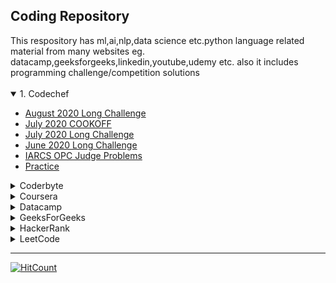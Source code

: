 <!-- [keshav](https://www.google.com) -->

<!-- [Chef and Card Game](https://github.com/keshavsingh4522/Python/blob/master/Codechef/July%202020/Chef%20and%20Card%20Game.py) -->
<h2> Coding Repository</h2>
 This respository has ml,ai,nlp,data science etc.python language related material from many websites eg. datacamp,geeksforgeeks,linkedin,youtube,udemy etc. also it includes programming challenge/competition solutions
 <br><br>

<details open>
<summary>1. Codechef</summary>
   <ul>
      <li><a href="https://github.com/keshavsingh4522/Python/tree/master/Codechef/August%202020">August 2020 Long Challenge</a></li>
      <li><a href="https://github.com/keshavsingh4522/Python/tree/master/Codechef">July 2020 COOKOFF</a></li>
      <li><a href="https://github.com/keshavsingh4522/Python/tree/master/Codechef/July%202020">July 2020 Long Challenge</a></li>
      <li><a href="https://github.com/keshavsingh4522/Python/tree/master/Codechef/June%202020">June 2020 Long Challenge</a></li>
      <li><a href="https://github.com/keshavsingh4522/Python/tree/master/Codechef/IARCS%20OPC%20Judge%20Problems/C%2B%2B">IARCS OPC Judge Problems</a></li>
      <li><a href="https://github.com/keshavsingh4522/Python/tree/master/Codechef/Practise">Practice</a></li>
   </ul>
</details>

<details>
<summary>Coderbyte</summary>
<ul>
  <li><a href="https://github.com/keshavsingh4522/Python/tree/master/Coderbyte">Main</a></li>
</ul>
</details>

<details>
<summary>Coursera</summary>
<ul>
<li><a href="https://github.com/keshavsingh4522/Python/tree/master/Coursera/Data%20Analysis%20with%20Python">Data Analysis with Python</a></li>
<li><a href="https://github.com/keshavsingh4522/Python/tree/master/Coursera/Data%20Visualization%20with%20Python">Data Visualization with Python</a></li>
<li><a href="https://github.com/keshavsingh4522/Python/tree/master/Coursera/Databases%20and%20SQL%20for%20Data%20Science">Database and SQL For Data Science</a></li>
<li><a href="https://github.com/keshavsingh4522/Python/tree/master/Coursera/Python%20Data%20Structures">Python Data Structures</a></li>
<li><a href="https://github.com/keshavsingh4522/Python/tree/master/Coursera/Python%20for%20applied%20Data%20Science%20and%20AI">Python For Applied Data Science And AI</a></li>
<li><a href="https://github.com/keshavsingh4522/Python/tree/master/Coursera/Tools%20for%20Data%20Science">Tools for Data Science</a></li>
</ul>
</details>

<details>
<summary>Datacamp</summary>
<br>
  <ul>
    <li><a href="https://github.com/keshavsingh4522/Python/tree/master/Datacamp/IntermediatePython">Intermediate Python</a></li>
    <li><a href="https://github.com/keshavsingh4522/Python/tree/master/Datacamp/Intoduction%20to%20seaorn">Introduction to Seaorn</a></li>
    <li><a href="https://github.com/keshavsingh4522/Python/tree/master/Datacamp/Pandas%20Foundations">Pandas Foundation</a></li>
    <li><a href="https://github.com/keshavsingh4522/Python/tree/master/Datacamp/write_a_function">write_a_function</a></li>
  </ul>
</details>

<details>
<summary>GeeksForGeeks</summary>
<br>
  <ul>
    <li><a href="https://github.com/keshavsingh4522/Python/tree/master/Coderbyte">Main</a></li>
    <li><a href="https://github.com/keshavsingh4522/Python/tree/master/Coderbyte">Main</a></li>
    <li><a href="https://github.com/keshavsingh4522/Python/tree/master/Coderbyte">Main</a></li>
  </ul>
</details>

<details>
<summary>HackerRank</summary>
<br>
  <ul>
    <li><a href="https://github.com/keshavsingh4522/Python/tree/master/Coderbyte">Main</a></li>
    <li><a href="https://github.com/keshavsingh4522/Python/tree/master/Coderbyte">Main</a></li>
    <li><a href="https://github.com/keshavsingh4522/Python/tree/master/Coderbyte">Main</a></li>
  </ul>
</details>

<details>
<summary>LeetCode</summary>
<br>
  <ul>
    <li><a href="https://github.com/keshavsingh4522/Python/tree/master/Coderbyte">Main</a></li>
    <li><a href="https://github.com/keshavsingh4522/Python/tree/master/Coderbyte">Main</a></li>
    <li><a href="https://github.com/keshavsingh4522/Python/tree/master/Coderbyte">Main</a></li>
  </ul>
</details>

---

[![HitCount](http://hits.dwyl.com/keshavsingh4522/Python.svg)](http://hits.dwyl.com/keshavsingh4522/Python)
